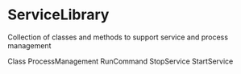# ServiceLibrary
Collection of classes and methods to support service and process management

Class
ProcessManagement
RunCommand
StopService
StartService
